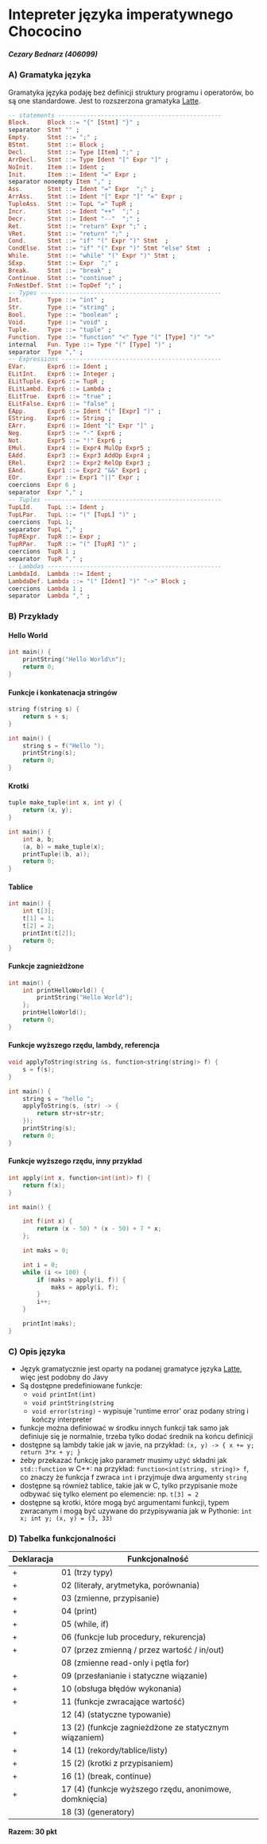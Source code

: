 # Intepreter języka imperatywnego Chococino
##### Cezary Bednarz (406099)

### A) Gramatyka języka
Gramatyka języka podaję bez definicji struktury programu i operatorów, bo są one standardowe. Jest to rozszerzona gramatyka [Latte](https://www.mimuw.edu.pl/~ben/Zajecia/Mrj2020/Latte/).
```hs
-- statements ----------------------------------------------
Block.     Block ::= "{" [Stmt] "}" ;
separator  Stmt "" ;
Empty.     Stmt ::= ";" ;
BStmt.     Stmt ::= Block ;
Decl.      Stmt ::= Type [Item] ";" ;
ArrDecl.   Stmt ::= Type Ident "[" Expr "]" ;
NoInit.    Item ::= Ident ; 
Init.      Item ::= Ident "=" Expr ;
separator nonempty Item "," ;
Ass.       Stmt ::= Ident "=" Expr  ";" ;
ArrAss.    Stmt ::= Ident "[" Expr "]" "=" Expr ;
TupleAss.  Stmt ::= TupL "=" TupR ;
Incr.      Stmt ::= Ident "++"  ";" ;
Decr.      Stmt ::= Ident "--"  ";" ;
Ret.       Stmt ::= "return" Expr ";" ;
VRet.      Stmt ::= "return" ";" ;
Cond.      Stmt ::= "if" "(" Expr ")" Stmt  ;
CondElse.  Stmt ::= "if" "(" Expr ")" Stmt "else" Stmt  ;
While.     Stmt ::= "while" "(" Expr ")" Stmt ;
SExp.      Stmt ::= Expr  ";" ;
Break.     Stmt ::= "break" ;
Continue.  Stmt ::= "continue" ;
FnNestDef. Stmt ::= TopDef ";" ;
-- Types ---------------------------------------------------
Int.       Type ::= "int" ;
Str.       Type ::= "string" ;
Bool.      Type ::= "boolean" ;
Void.      Type ::= "void" ;
Tuple.     Type ::= "tuple" ;
Function.  Type ::= "function" "<" Type "(" [Type] ")" ">"
internal   Fun. Type ::= Type "(" [Type] ")" ;
separator  Type "," ;
-- Expressions ---------------------------------------------
EVar.      Expr6 ::= Ident ;
ELitInt.   Expr6 ::= Integer ;
ELitTuple. Expr6 ::= TupR ;
ELitLambd. Expr6 ::= Lambda ;
ELitTrue.  Expr6 ::= "true" ;
ELitFalse. Expr6 ::= "false" ;
EApp.      Expr6 ::= Ident "(" [Expr] ")" ;
EString.   Expr6 ::= String ;
EArr.      Expr6 ::= Ident "[" Expr "]" ;
Neg.       Expr5 ::= "-" Expr6 ;
Not.       Expr5 ::= "!" Expr6 ;
EMul.      Expr4 ::= Expr4 MulOp Expr5 ;
EAdd.      Expr3 ::= Expr3 AddOp Expr4 ;
ERel.      Expr2 ::= Expr2 RelOp Expr3 ;
EAnd.      Expr1 ::= Expr2 "&&" Expr1 ;
EOr.       Expr ::= Expr1 "||" Expr ;
coercions  Expr 6 ;
separator  Expr "," ;
-- Tuples --------------------------------------------------
TupLId.    TupL ::= Ident ;
TupLPar.   TupL ::= "(" [TupL] ")" ;
coercions  TupL 1;
separator  TupL "," ;
TupRExpr.  TupR ::= Expr ;
TupRPar.   TupR ::= "(" [TupR] ")" ;
coercions  TupR 1 ;
separator  TupR "," ;
-- Lambdas -------------------------------------------------
LambdaId.  Lambda ::= Ident ;
LambdaDef. Lambda ::= "(" [Ident] ")" "->" Block ;
coercions  Lambda 1 ;
separator  Lambda "," ;
```

### B) Przykłady 
#### Hello World 
```C
int main() {
    printString("Hello World\n");
    return 0;
}
```
#### Funkcje i konkatenacja stringów 
```C
string f(string s) {
    return s + s;
}

int main() {
    string s = f("Hello ");
    printString(s);
    return 0;
}
```
#### Krotki 
```C
tuple make_tuple(int x, int y) {
    return (x, y);
}

int main() {
    int a, b;
    (a, b) = make_tuple(x);
    printTuple((b, a));
    return 0;
}
```
#### Tablice 
```C
int main() {
    int t[3];
    t[1] = 1;
    t[2] = 2;
    printInt(t[2]);
    return 0;
}
```
#### Funkcje zagnieżdżone 
```C
int main() {
    int printHelloWorld() {
        printString("Hello World");
    };
    printHelloWorld();
    return 0;
}
```
#### Funkcje wyższego rzędu, lambdy, referencja 
``` C
void applyToString(string &s, function<string(string)> f) {
    s = f(s);
}

int main() {
    string s = "hello ";
    applyToString(s, (str) -> { 
        return str+str+str;
    });
    printString(s);
    return 0;
}
```
#### Funkcje wyższego rzędu, inny przykład
``` C
int apply(int x, function<int(int)> f) {
    return f(x);
}

int main() {

    int f(int x) {
        return (x - 50) * (x - 50) + 7 * x;
    };

    int maks = 0;

    int i = 0;
    while (i <= 100) {
        if (maks > apply(i, f)) {
            maks = apply(i, f);
        }
        i++;
    }

    printInt(maks);
}
```

### C) Opis języka
 - Język gramatycznie jest oparty na podanej gramatyce języka [Latte](https://www.mimuw.edu.pl/~ben/Zajecia/Mrj2020/Latte/), więc jest podobny do Javy
 - Są dostępne predefiniowane funkcje:
     - `void printInt(int)`
     - `void printString(string`
     - `void error(string)` - wypisuje 'runtime error' oraz podany string i kończy interpreter
 -  funkcje można definiować w środku innych funkcji tak samo jak definiuje się je normalnie, trzeba tylko dodać średnik na końcu definicji
 -  dostępne są lambdy takie jak w javie, na przykład: `(x, y) -> { x += y; return 3*x + y; }`
 -  żeby przekazać funkcję jako parametr musimy użyć składni jak `std::function` w C++: na przykład: `function<int(string, string)> f`, co znaczy że funkcja f zwraca `int` i przyjmuje dwa argumenty `string`
 -  dostępne są również tablice, takie jak w C, tylko przypisanie może odbywać się tylko element po elemencie: np. `t[3] = 2`
 -  dostępne są krotki, które mogą być argumentami funkcji, typem zwracanym i mogą być uzywane do przypisywania jak w Pythonie: `int x; int y; (x, y) = (3, 33)`


### D) Tabelka funkcjonalności

| Deklaracja | Funkcjonalność |
| ----------- | -------------- |
|+ |01 (trzy typy)
| + |02 (literały, arytmetyka, porównania)
|  + |03 (zmienne, przypisanie)
|  + |04 (print)
|  + |05 (while, if)
|  + |06 (funkcje lub procedury, rekurencja)
|  + |07 (przez zmienną / przez wartość / in/out)
|  |08 (zmienne read-only i pętla for)
|  + |09 (przesłanianie i statyczne wiązanie)
|  + |10 (obsługa błędów wykonania)
|  + |11 (funkcje zwracające wartość)
|  |12 (4) (statyczne typowanie)
|  + |13 (2) (funkcje zagnieżdżone ze statycznym wiązaniem)
|  + |14 (1) (rekordy/tablice/listy)
|  + |15 (2) (krotki z przypisaniem)
|  + |16 (1) (break, continue)
|  + |17 (4) (funkcje wyższego rzędu, anonimowe, domknięcia)
|  |18 (3) (generatory)
**Razem: 30 pkt**












